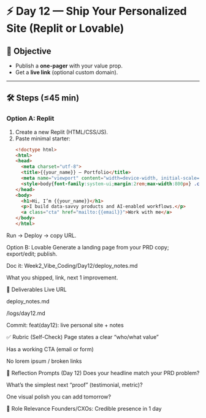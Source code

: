 <!-- Licensed under DACR-1.1 — see LICENSE.md -->

# ⚡ Day 12 — Ship Your Personalized Site (Replit or Lovable)

## 📌 Objective
- Publish a **one-pager** with your value prop.
- Get a **live link** (optional custom domain).

---

## 🛠 Steps (≤45 min)

### Option A: Replit
1. Create a new Replit (HTML/CSS/JS).
2. Paste minimal starter:
   ```html
   <!doctype html>
   <html>
   <head>
     <meta charset="utf-8">
     <title>{{your_name}} — Portfolio</title>
     <meta name="viewport" content="width=device-width, initial-scale=1">
     <style>body{font-family:system-ui;margin:2rem;max-width:800px} .cta{padding:.8rem 1.2rem;border:1px solid #111;border-radius:8px;display:inline-block}</style>
   </head>
   <body>
     <h1>Hi, I’m {{your_name}}</h1>
     <p>I build data-savvy products and AI-enabled workflows.</p>
     <a class="cta" href="mailto:{{email}}">Work with me</a>
   </body>
   </html>
Run → Deploy → copy URL.

Option B: Lovable
Generate a landing page from your PRD copy; export/edit; publish.

Doc it: Week2_Vibe_Coding/Day12/deploy_notes.md

What you shipped, link, next 1 improvement.

📂 Deliverables
Live URL

deploy_notes.md

/logs/day12.md

Commit: feat(day12): live personal site + notes

✅ Rubric (Self-Check)
 Page states a clear “who/what value”

 Has a working CTA (email or form)

 No lorem ipsum / broken links

📝 Reflection Prompts (Day 12)
Does your headline match your PRD problem?

What’s the simplest next “proof” (testimonial, metric)?

One visual polish you can add tomorrow?

🎯 Role Relevance
Founders/CXOs: Credible presence in 1 day



